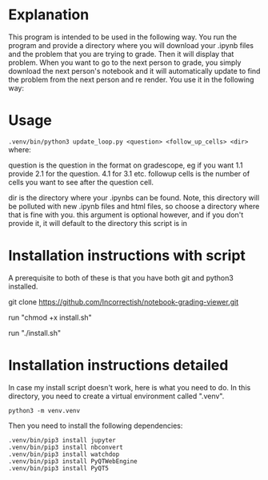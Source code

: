 # Explanation

This program is intended to be used in the following way. You run the program
and provide a directory where you will download your .ipynb files and the
problem that you are trying to grade. Then it will display that problem. When
you want to go to the next person to grade, you simply download the next
person's notebook and it will automatically update to find the problem from the
next person and re render. 
You use it in the following way: 


# Usage

```.venv/bin/python3 update_loop.py <question> <follow_up_cells> <dir>```
where:

question is the question in the format on gradescope, eg if you want
1.1 provide 2.1 for the question. 4.1 for 3.1 etc. 
followup cells is the number of cells you want to see after the question
cell. 

dir is the directory where your .ipynbs can be found. Note, this
directory will be polluted with new .ipynb files and html files, so
choose a directory where that is fine with you. this argument is
optional however, and if you don't provide it, it will default to
the directory this script is in

# Installation instructions with script
A prerequisite to both of these is that you have both git and python3 installed.

git clone https://github.com/Incorrectish/notebook-grading-viewer.git

run "chmod +x install.sh"

run "./install.sh"

# Installation instructions detailed
In case my install script doesn't work, here is what you need to do. In this
directory, you need to create a virtual environment called ".venv". 


```python3 -m venv.venv```

Then you need to install the following dependencies:

```
.venv/bin/pip3 install jupyter 
.venv/bin/pip3 install nbconvert
.venv/bin/pip3 install watchdop 
.venv/bin/pip3 install PyQTWebEngine
.venv/bin/pip3 install PyQT5
```

